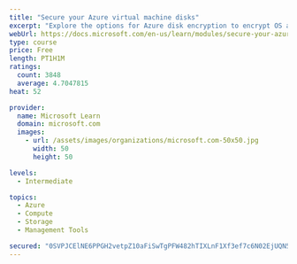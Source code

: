 ```yaml
---
title: "Secure your Azure virtual machine disks"
excerpt: "Explore the options for Azure disk encryption to encrypt OS and data disks on existing and new virtual machines."
webUrl: https://docs.microsoft.com/en-us/learn/modules/secure-your-azure-virtual-machine-disks/
type: course
price: Free
length: PT1H1M
ratings:
  count: 3848
  average: 4.7047815
heat: 52

provider:
  name: Microsoft Learn
  domain: microsoft.com
  images:
    - url: /assets/images/organizations/microsoft.com-50x50.jpg
      width: 50
      height: 50

levels:
  - Intermediate

topics:
  - Azure
  - Compute
  - Storage
  - Management Tools

secured: "0SVPJCElNE6PPGH2vetpZ10aFiSwTgPFW482hTIXLnF1Xf3ef7c6N02EjUQN5ioeHv9prFI64+q+Q/nYHu9iYl+rVkaQO9ohskqwLUkiV48n433qy7BEaQontfWvlCS1HoNXnBkz3d5sKcQt4YB11G98xvQUZYH6N8kdcv26CxciBaptjmwvM18LZuvupKCik9IcA/Ztjog6V7YqILS/m6dT9N3Eb3d5MmOqYbp/0bXK5tymvg58pJSVSEAiFObx/3Vs3EYmckOBH74fsnn0qtvc5VMCXcuiEU0SWdp2hYOwAic4jYZivjsbioC7Sgb4QHPgyhmR4FmFklfTEkqq2+bYTDKmevV53+199sFKarycWehVcOcrFVAfk+mvRE7VPC+pXcvZBJNcMqDoT4Q8jYdh4ywLa7aWbAuPPmz4j0M=;+Scou3PU6CgRFvHGSahXhg=="
---
```


